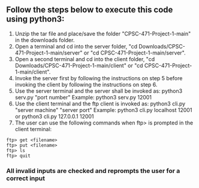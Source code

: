## Follow the steps below to execute this code using python3:
1) Unzip the tar file and place/save the folder "CPSC-471-Project-1-main" in the downloads folder.
2) Open a terminal and cd into the server folder, "cd Downloads/CPSC-471-Project-1-main/server" or "cd CPSC-471-Project-1-main/server".
3) Open a second terminal and cd into the client folder, "cd Downloads/CPSC-471-Project-1-main/client" or "cd CPSC-471-Project-1-main/client".
4) Invoke the server first by following the instructions on step 5 before invoking the client by following the instructions on step 6.
5) Use the server terminal and the server shall be invoked as: python3 serv.py "port number" Example: python3 serv.py 12001
6) Use the client terminal and the ftp client is invoked as: python3 cli.py "server machine" "server port" Example: python3 cli.py localhost 12001 or python3 cli.py 127.0.0.1 12001
7) The user can use the following commands when ftp> is prompted in the client terminal:
```
ftp> get <filename>
ftp> put <filename>
ftp> ls
ftp> quit
```
### All invalid inputs are checked and reprompts the user for a correct input
